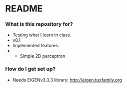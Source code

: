 # README #

### What is this repository for? ###

* Testing what  I learn in class.
* v0.1
* Implemented features:
* * Simple 2D perceptron

### How do I get set up? ###

* Needs EIGENv3.3.3 library: http://eigen.tuxfamily.org
